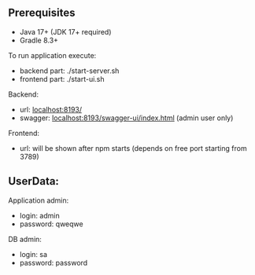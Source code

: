 ## Prerequisites

- Java 17+ (JDK 17+ required)
- Gradle 8.3+

To run application execute:
- backend part: ./start-server.sh
- frontend part: ./start-ui.sh

Backend:
- url: [localhost:8193/](http://localhost:8193/)
- swagger: [localhost:8193/swagger-ui/index.html](http://localhost:8193/swagger-ui/index.html) (admin user only)

Frontend:
- url: will be shown after npm starts (depends on free port starting from 3789)

## UserData:
Application admin:
- login: admin
- password: qweqwe

DB admin:
- login: sa
- password: password